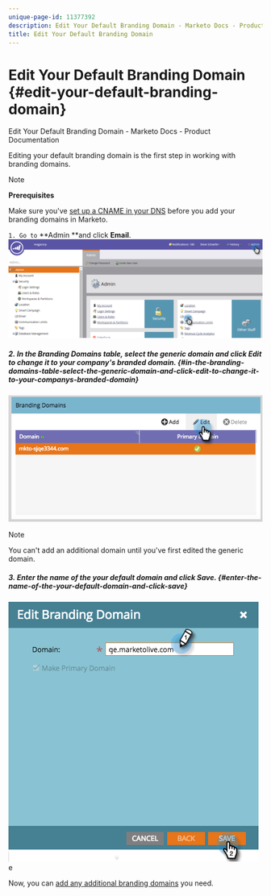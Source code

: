 ```yaml
---
unique-page-id: 11377392
description: Edit Your Default Branding Domain - Marketo Docs - Product Documentation
title: Edit Your Default Branding Domain
---
```


# Edit Your Default Branding Domain {#edit-your-default-branding-domain}

Edit Your Default Branding Domain - Marketo Docs - Product Documentation

Editing your default branding domain is the first step in working with branding domains.

>[!NOTE]
>
>**Prerequisites**
>
>Make sure you've [set up a CNAME in your DNS](../../../../getting-started/setup-steps/configure-protocols-for-marketo.md) before you add your branding domains in Marketo.

`1. Go to` **Admin **and click&nbsp;**Email**.&nbsp;   ![](assets/image2016-6-29-16-3a42-3a20.png)

##### 2.&nbsp;In the Branding Domains table, select the generic domain and click Edit to change it to your company's branded domain.  {#in-the-branding-domains-table-select-the-generic-domain-and-click-edit-to-change-it-to-your-companys-branded-domain}

![](assets/edit-branding-domain.png)

>[!NOTE]
>
>You can't add an additional domain until you've first edited the generic domain.&nbsp;

##### 3.&nbsp;Enter the name of the your default domain and click Save.  {#enter-the-name-of-the-your-default-domain-and-click-save}

![](assets/edit-branding-domain-hands.png)e

Now, you can [add any additional branding domains](add-an-additional-branding-domain.md) you need.

